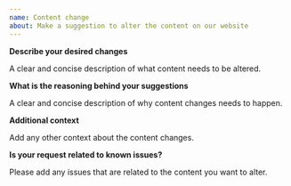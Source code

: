 ```yaml
---
name: Content change
about: Make a suggestion to alter the content on our website
---
```


**Describe your desired changes**

A clear and concise description of what content needs to be altered.

**What is the reasoning behind your suggestions**

A clear and concise description of why content changes needs to happen.

**Additional context**

Add any other context about the content changes.

**Is your request related to known issues?**

Please add any issues that are related to the content you want to alter.